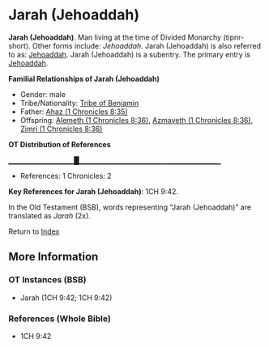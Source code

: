 # Jarah (Jehoaddah)
**Jarah (Jehoaddah)**. 
Man living at the time of Divided Monarchy (tipnr-short). 
Other forms include: 
*Jehoaddah*. 
Jarah (Jehoaddah) is also referred to as: 
[Jehoaddah](Jehoaddah.md). 
Jarah (Jehoaddah) is a subentry. The primary entry is 
[Jehoaddah](Jehoaddah.md). 




**Familial Relationships of Jarah (Jehoaddah)**


* Gender: male
* Tribe/Nationality: [Tribe of Benjamin](../../../groups/md/acai/Benjamin.md)
* Father: [Ahaz (1 Chronicles 8:35)](Ahaz.2.md)
* Offspring: [Alemeth (1 Chronicles 8:36)](Alemeth.2.md), [Azmaveth (1 Chronicles 8:36)](Azmaveth.2.md), [Zimri (1 Chronicles 8:36)](Zimri.4.md)


**OT Distribution of References**

▁▁▁▁▁▁▁▁▁▁▁▁█▁▁▁▁▁▁▁▁▁▁▁▁▁▁▁▁▁▁▁▁▁▁▁▁▁▁
* References: 1 Chronicles: 2



**Key References for Jarah (Jehoaddah)**: 
1CH 9:42. 


In the Old Testament (BSB), words representing “Jarah (Jehoaddah)” are translated as 
*Jarah* (2x). 




Return to [Index](00-Index.md)

## More Information

### OT Instances (BSB)

* Jarah (1CH 9:42; 1CH 9:42)



### References (Whole Bible)

* 1CH 9:42



